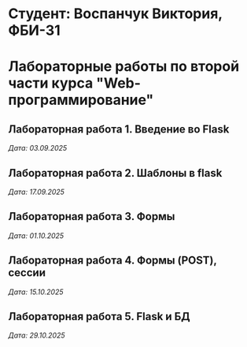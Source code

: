 # Студент: Воспанчук Виктория, ФБИ-31

# Лабораторные работы по второй части курса "Web-программирование"

## Лабораторная работа 1. Введение во Flask

*Дата: 03.09.2025*

 ## Лабораторная работа 2. Шаблоны в flask

*Дата: 17.09.2025*

## Лабораторная работа 3. Формы

*Дата: 01.10.2025*

 ## Лабораторная работа 4. Формы (POST), сессии

*Дата: 15.10.2025*

## Лабораторная работа 5. Flask и БД

*Дата: 29.10.2025*
 
 